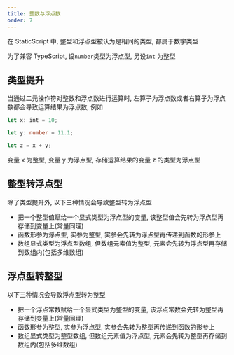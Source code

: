 ```yaml
---
title: 整数与浮点数
order: 7
---
```


在 StaticScript 中, 整型和浮点型被认为是相同的类型, 都属于数字类型

为了兼容 TypeScript, 设`number`类型为浮点型, 另设`int` 为整型

## 类型提升

当通过二元操作符对整数和浮点数进行运算时, 左算子为浮点数或者右算子为浮点数都会导致运算结果为浮点数, 例如

```ts
let x: int = 10;

let y: number = 11.1;

let z = x + y;
```

变量 x 为整型, 变量 y 为浮点型, 存储运算结果的变量 z 的类型为浮点型

## 整型转浮点型

除了类型提升外, 以下三种情况会导致整型转为浮点型

- 把一个整型值赋给一个显式类型为浮点型的变量, 该整型值会先转为浮点型再存储到变量上(常量同理)
- 函数形参为浮点型, 实参为整型, 实参会先转为浮点型再传递到函数的形参上
- 数组显式类型为浮点型数组, 但数组元素值为整型, 元素会先转为浮点型再存储到数组内(包括多维数组)

## 浮点型转整型

以下三种情况会导致浮点型转为整型

- 把一个浮点常数赋给一个显式类型为整型的变量, 该浮点常数会先转为整型再存储到变量上(常量同理)
- 函数形参为整型, 实参为浮点型, 实参会先转为整型再传递到函数的形参上
- 数组显式类型为整型数组, 但数组元素值为浮点型, 元素会先转为整型再存储到数组内(包括多维数组)
